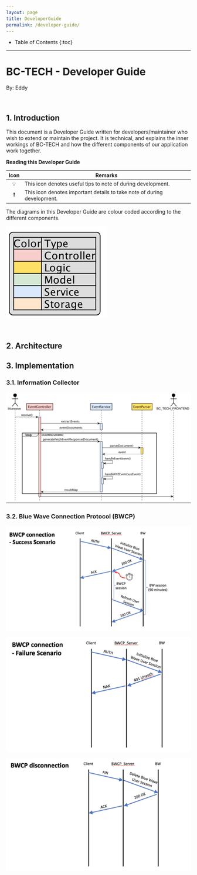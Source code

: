 ```yaml
---
layout: page
title: DeveloperGuide
permalink: /developer-guide/
---
```


* Table of Contents
{:toc}

---

<div style="page-break-after: always;"></div>

# BC-TECH - Developer Guide

By: Eddy

<p>&nbsp;</p>

## **1. Introduction**

This document is a Developer Guide written for developers/maintainer who wish to extend or maintain the project. It is technical, and explains the inner workings of BC-TECH and how the different components of our application work together.

**Reading this Developer Guide**

| Icon | Remarks                                                                 |
|:----:|-------------------------------------------------------------------------|
|   💡  | This icon denotes useful tips to note of during development.            |
|   ❗️  | This icon denotes important details to take note of during development. |

<p></p>

The diagrams in this Developer Guide are colour coded according to the different components.

<p></p>

![diagram-legend](images/legend.png)

<p>&nbsp;</p>

## **2. Architecture**


## **3. Implementation**

### **3.1. Information Collector**

![diagram-information-collector](images/InformationCollectorSequenceDiagram.png)

### **3.2. Blue Wave Connection Protocol (BWCP)**

![BWCP-connection-success](images/BWCP-connection-success.png)

![BWCP-connection-failure](images/BWCP-connection-failure.png)

![BWCP-disconnection](images/BWCP-disconnection.png)







